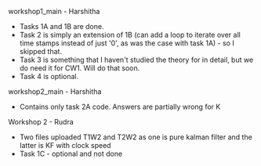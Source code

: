 workshop1_main - Harshitha

* Tasks 1A and 1B are done. 
* Task 2 is simply an extension of 1B (can add a loop to iterate over all time stamps instead of just '0', as was the case with task 1A) - so I skipped that. 
* Task 3 is something that I haven't studied the theory for in detail, but we do need it for CW1. Will do that soon. 
* Task 4 is optional.

workshop2_main - Harshitha
* Contains only task 2A code. Answers are partially wrong for K

Workshop 2 - Rudra
* Two files uploaded T1W2 and T2W2 as one is pure kalman filter and the latter is KF with clock speed
* Task 1C - optional and not done 
